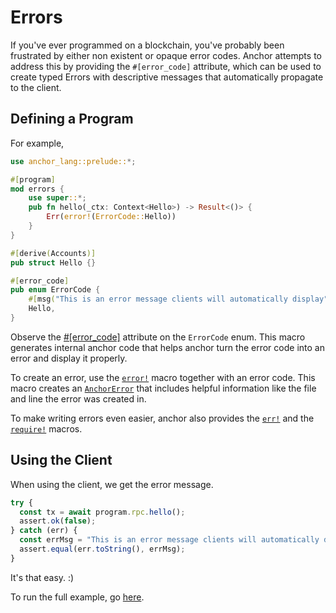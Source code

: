 # Errors

If you've ever programmed on a blockchain, you've probably been frustrated by
either non existent or opaque error codes. Anchor attempts to address this by
providing the `#[error_code]` attribute, which can be used to create typed Errors with
descriptive messages that automatically propagate to the client.

## Defining a Program

For example,

```rust
use anchor_lang::prelude::*;

#[program]
mod errors {
    use super::*;
    pub fn hello(_ctx: Context<Hello>) -> Result<()> {
        Err(error!(ErrorCode::Hello))
    }
}

#[derive(Accounts)]
pub struct Hello {}

#[error_code]
pub enum ErrorCode {
    #[msg("This is an error message clients will automatically display")]
    Hello,
}
```

Observe the [#[error_code]](https://docs.rs/anchor-lang/latest/anchor_lang/attr.error_code.html) attribute on the `ErrorCode` enum.
This macro generates internal anchor code that helps anchor turn the error code into an error and display it properly.

To create an error, use the [`error!`](https://docs.rs/anchor-lang/latest/anchor_lang/prelude/macro.error.html) macro together with an error code. This macro creates an [`AnchorError`](https://docs.rs/anchor-lang/latest/anchor_lang/error/struct.AnchorError.html) that includes helpful information like the file and line the error was created in.

To make writing errors even easier, anchor also provides the [`err!`](https://docs.rs/anchor-lang/latest/anchor_lang/prelude/macro.err.html) and the [`require!`](https://docs.rs/anchor-lang/latest/anchor_lang/prelude/macro.require.html) macros.

## Using the Client

When using the client, we get the error message.

```javascript
try {
  const tx = await program.rpc.hello();
  assert.ok(false);
} catch (err) {
  const errMsg = "This is an error message clients will automatically display";
  assert.equal(err.toString(), errMsg);
}
```

It's that easy. :)

To run the full example, go [here](https://github.com/coral-xyz/anchor/tree/master/examples/tutorial/basic-4).
